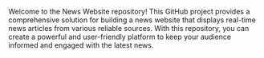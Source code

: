Welcome to the News Website repository! This GitHub project provides a comprehensive solution for building a news website that displays real-time news articles from various reliable sources. With this repository, you can create a powerful and user-friendly platform to keep your audience informed and engaged with the latest news.